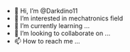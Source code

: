 - 👋 Hi, I’m @Darkdino11
- 👀 I’m interested in mechatronics field
- 🌱 I’m currently learning ...
- 💞️ I’m looking to collaborate on ...
- 📫 How to reach me ...

<!---
Darkdino11/Darkdino11 is a ✨ special ✨ repository because its `README.md` (this file) appears on your GitHub profile.
You can click the Preview link to take a look at your changes.
--->
